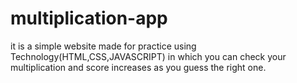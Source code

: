 # multiplication-app
it is a simple website made for practice using Technology(HTML,CSS,JAVASCRIPT) in which you can check your multiplication and score increases as you guess the right one. 
